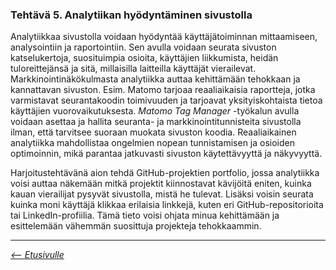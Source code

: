 ### **Tehtävä 5. Analytiikan hyödyntäminen sivustolla**

 Analytiikkaa sivustolla voidaan hyödyntää käyttäjätoiminnan mittaamiseen, analysointiin ja raportointiin. 
 Sen avulla voidaan seurata sivuston katselukertoja, suosituimpia osioita, käyttäjien liikkumista, heidän tuloreittejänsä ja sitä, millaisilla laitteilla käyttäjät vierailevat. Markkinointinäkökulmasta analytiikka auttaa kehittämään tehokkaan ja kannattavan sivuston. Esim. Matomo tarjoaa reaaliaikaisia raportteja, jotka varmistavat seurantakoodin toimivuuden ja tarjoavat yksityiskohtaista tietoa käyttäjien vuorovaikutuksesta. *Matomo Tag Manager* -työkalun avulla voidaan asettaa ja hallita seuranta- ja markkinointitunnisteita sivustolla ilman, että tarvitsee suoraan muokata sivuston koodia. Reaaliaikainen analytiikka mahdollistaa ongelmien nopean tunnistamisen ja osioiden optimoinnin, mikä parantaa jatkuvasti sivuston käytettävyyttä ja näkyvyyttä.

Harjoitustehtävänä aion tehdä GitHub-projektien portfolio, jossa analytiikka voisi auttaa näkemään mitkä projektit kiinnostavat kävijöitä eniten, kuinka kauan vierailijat pysyvät sivustolla, mistä he tulevat. 
Lisäksi voisin seurata kuinka moni käyttäjä klikkaa erilaisia linkkejä, kuten eri GitHub-repositorioita tai LinkedIn-profiilia. Tämä tieto voisi ohjata minua kehittämään ja esittelemään vähemmän suosittuja projekteja tehokkaammin.


---
*[<-- Etusivulle](../index.md)*